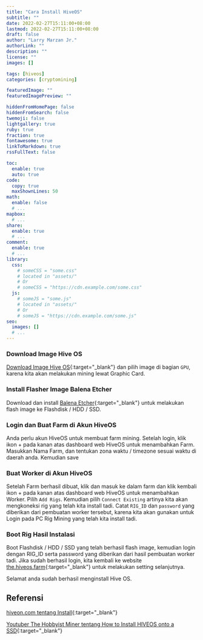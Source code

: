 ```yaml
---
title: "Cara Install HiveOS"
subtitle: ""
date: 2022-02-27T15:11:00+08:00
lastmod: 2022-02-27T15:11:00+08:00
draft: false 
author: "Larry Marzan Jr."
authorLink: ""
description: ""
license: ""
images: []

tags: [hiveos]
categories: [cryptomining]

featuredImage: ""
featuredImagePreview: ""

hiddenFromHomePage: false
hiddenFromSearch: false
twemoji: false
lightgallery: true
ruby: true
fraction: true
fontawesome: true
linkToMarkdown: true
rssFullText: false

toc:
  enable: true
  auto: true
code:
  copy: true
  maxShownLines: 50
math:
  enable: false
  # ...
mapbox:
  # ...
share:
  enable: true
  # ...
comment:
  enable: true
  # ...
library:
  css:
    # someCSS = "some.css"
    # located in "assets/"
    # Or
    # someCSS = "https://cdn.example.com/some.css"
  js:
    # someJS = "some.js"
    # located in "assets/"
    # Or
    # someJS = "https://cdn.example.com/some.js"
seo:
  images: []
  # ...
---
```


### Download Image Hive OS
[Download Image Hive OS](https://hiveon.com/install/){:target="_blank"} dan pilih image di bagian `GPU`, karena kita akan melakukan mining lewat Graphic Card.

### Install Flasher Image Balena Etcher
Download dan install [Balena Etcher](https://www.balena.io/etcher/){:target="_blank"} untuk melakukan flash image ke Flashdisk / HDD / SSD.

### Login dan Buat Farm di Akun HiveOS
Anda perlu akun HiveOS untuk membuat farm mining. Setelah login, klik ikon + pada kanan atas dashboard web HiveOS untuk menambahkan Farm. Masukkan Nama Farm, dan tentukan zona waktu / timezone sesuai waktu di daerah anda. Kemudian save

### Buat Worker di Akun HiveOS
Setelah Farm berhasil dibuat, klik dan masuk ke dalam farm dan klik kembali ikon + pada kanan atas dashboard web HiveOS untuk menambahkan Worker. Pilih `Add Rigs`. Kemudian pilih `Connect Existing` artinya kita akan mengkoneksi rig yang telah kita install tadi. Catat `RIG_ID` dan `password` yang diberikan dari pembuatan worker tersebut, karena kita akan gunakan untuk Login pada PC Rig Mining yang telah kita install tadi.

### Boot Rig Hasil Instalasi
Boot Flashdisk / HDD / SSD yang telah berhasil flash image, kemudian login dengan RIG_ID serta password yang diberikan dari hasil pembuatan worker tadi. Jika sudah berhasil login, kita kembali ke website [the.hiveos.farm](https://the.hiveos.farm/){:target="_blank"} untuk melakukan setting selanjutnya.

Selamat anda sudah berhasil menginstall Hive OS.


## Referensi
[hiveon.com tentang Install](https://hiveon.com/install/){:target="_blank"}

[Youtuber The Hobbyist Miner tentang How to Install HIVEOS onto a SSD](https://www.youtube.com/watch?v=caNETOK2X5M){:target="_blank"}


